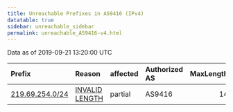 ```yaml
---
title: Unreachable Prefixes in AS9416 (IPv4)
datatable: true
sidebar: unreachable_sidebar
permalink: unreachable_AS9416-v4.html
---
```


Data as of 2019-09-21 13:20:00 UTC


<div class="datatable-begin"></div>

| Prefix                                                   | Reason                                                                                                   | affected   | Authorized AS   |   MaxLength | Anchor                                       |   unreachable /24s |
|:---------------------------------------------------------|:---------------------------------------------------------------------------------------------------------|:-----------|:----------------|------------:|:---------------------------------------------|-------------------:|
| [219.69.254.0/24](https://stat.ripe.net/219.69.254.0/24) | [INVALID LENGTH](https://rpki-validator.ripe.net/announcement-preview?asn=AS9416&prefix=219.69.254.0/24) | partial    | AS9416          |          14 | [APNIC](unreachable_APNIC_RPKI_Root-v4.html) |                  1 |

<div class="datatable-end"></div>